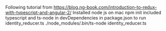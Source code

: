 Following tutorial from https://blog.ng-book.com/introduction-to-redux-with-typescript-and-angular-2/
Installed node js on mac
npm init
included typescript and ts-node in devDependencies in package.json
to run identity_reducer.ts
./node_modules/.bin/ts-node identity_reducer.ts
